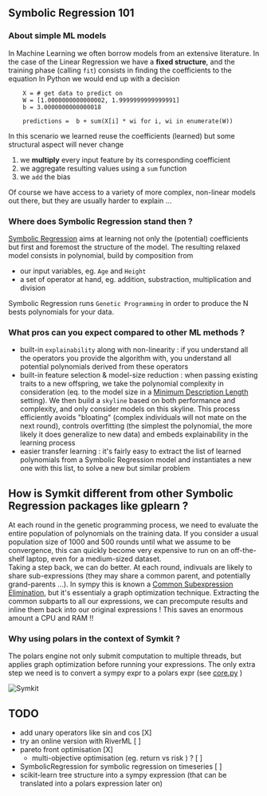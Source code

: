 ## Symbolic Regression 101
### About simple ML models
In Machine Learning we often borrow models from an extensive literature.
In the case of the Linear Regression we have a **fixed structure**, and the training phase (calling `fit`) consists in finding the coefficients to the equation
In Python we would end up with a decision
```
    X = # get data to predict on
    W = [1.0000000000000002, 1.9999999999999991]
    b = 3.0000000000000018

    predictions =  b + sum(X[i] * wi for i, wi in enumerate(W))
```
In this scenario we learned reuse the coefficients (learned) but some structural aspect will never change
 1) we **multiply** every input feature by its corresponding coefficient
 2) we aggregate resulting values using a `sum` function
 3) we `add` the bias 

Of course we have access to a variety of more complex, non-linear models out there, but they are usually harder to explain ...

### Where does Symbolic Regression stand then ?
[Symbolic Regression](https://en.wikipedia.org/wiki/Symbolic_regression#:~:text=Symbolic%20regression%20(SR)%20is%20a,regression%20to%20represent%20a%20function.) aims at learning not only the (potential) coefficients but first and foremost the structure of the model.
The resulting relaxed model consists in polynomial, build by composition from 
 - our input variables, eg. `Age` and `Height`
 - a set of operator at hand, eg. addition, substraction, multiplication and division

Symbolic Regression runs `Genetic Programming` in order to produce the N bests polynomials for your data.

### What pros can you expect compared to other ML methods ?
- built-in `explainability` along with non-linearity : if you understand all the operators you provide the algorithm with, you understand all potential polynomials derived from these operators
- built-in feature selection & model-size reduction : when passing existing traits to a new offspring, we take the polynomial complexity in consideration (eq. to the model size in a [Minimum Description Length](https://en.wikipedia.org/wiki/Minimum_description_length) setting). We then build a `skyline` based on both performance and complexity, and only consider models on this skyline. This process efficiently avoids "bloating" (complex individuals will not mate on the next round), controls overfitting (the simplest the polynomial, the more likely it does generalize to new data) and embeds explainability in the learning process
- easier transfer learning : it's fairly easy to extract the list of learned polynomials from a Symbolic Regression model and instantiates a new one with this list, to solve a new but similar problem

## How is Symkit different from other Symbolic Regression packages like gplearn ?
At each round in the genetic programming process, we need to evaluate the entire population of polynomials on the training data. If you consider a usual population size of 1000 and 500 rounds until what we assume to be convergence, this can quickly become very expensive to run on an off-the-shelf laptop, even for a medium-sized dataset.  
Taking a step back, we can do better. At each round, indivuals are likely to share sub-expressions (they may share a common parent, and potentially grand-parents ...). 
In sympy this is known a [Common Subexpression Elimination](https://docs.sympy.org/latest/modules/rewriting.html#common-subexpression-detection-and-collection), but it's essentialy a graph optimization technique. Extracting the common subparts to all our expressions, we can precompute results and inline them back into our original expressions ! This saves an enormous amount a CPU and RAM !!

### Why using polars in the context of Symkit ?
The polars engine not only submit computation to multiple threads, but applies graph optimization before running your expressions. The only extra step we need is to convert a sympy expr to a polars expr (see [core.py](https://github.com/remiadon/symkit/blob/master/symkit/core.py) )

![Symkit](https://github.com/remiadon/symkit/assets/2931080/0567bb4a-1753-4bb5-969b-0869130d0da4)





## TODO
 - add unary operators like sin and cos [X]
 - try an online version with RiverML [ ]
 - pareto front optimisation          [X]
   - multi-objective optimisation (eg. return vs risk ) ?   [ ]
 - SymbolicRegression for symbolic regression on timeseries  [ ]
 - scikit-learn tree structure into a sympy expression (that can be translated into a polars expression later on)
